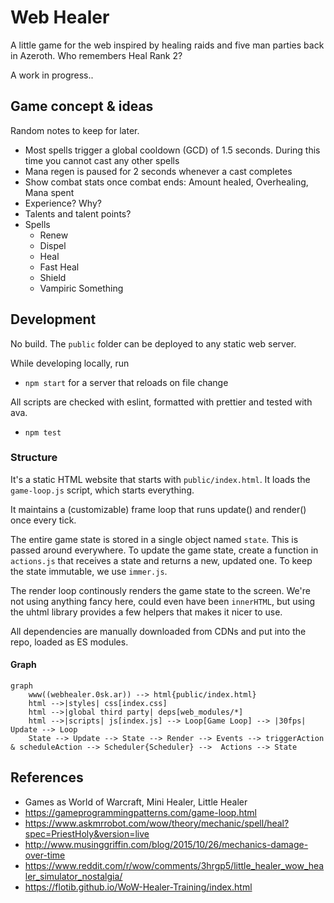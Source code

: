 # Web Healer

A little game for the web inspired by healing raids and five man parties back in Azeroth. Who remembers Heal Rank 2?

A work in progress..

## Game concept & ideas

Random notes to keep for later.

- Most spells trigger a global cooldown (GCD) of 1.5 seconds. During this time you cannot cast any other spells
- Mana regen is paused for 2 seconds whenever a cast completes
- Show combat stats once combat ends: Amount healed, Overhealing, Mana spent
- Experience? Why?
- Talents and talent points?
- Spells
	- Renew
	- Dispel
	- Heal
	- Fast Heal
	- Shield
	- Vampiric Something

## Development

No build. The `public` folder can be deployed to any static web server.

While developing locally, run

- `npm start` for a server that reloads on file change

All scripts are checked with eslint, formatted with prettier and tested with ava.

- `npm test`

### Structure

It's a static HTML website that starts with `public/index.html`. It loads the `game-loop.js` script, which starts everything.

It maintains a (customizable) frame loop that runs update() and render() once every tick.

The entire game state is stored in a single object named `state`. This is passed around everywhere. To update the game state, create a function in `actions.js` that receives a state and returns a new, updated one. To keep the state immutable, we use `immer.js`.

The render loop continously renders the game state to the screen. We're not using anything fancy here, could even have been `innerHTML`, but using the uhtml library provides a few helpers that makes it nicer to use.

All dependencies are manually downloaded from CDNs and put into the repo, loaded as ES modules.

#### Graph

```mermaid
graph
    www((webhealer.0sk.ar)) --> html{public/index.html}
    html -->|styles| css[index.css]
    html -->|global third party| deps[web_modules/*]
    html -->|scripts| js[index.js] --> Loop[Game Loop] --> |30fps| Update --> Loop
    State --> Update --> State --> Render --> Events --> triggerAction & scheduleAction --> Scheduler{Scheduler} -->  Actions --> State
```

## References

- Games as World of Warcraft, Mini Healer, Little Healer
- https://gameprogrammingpatterns.com/game-loop.html
- https://www.askmrrobot.com/wow/theory/mechanic/spell/heal?spec=PriestHoly&version=live
- http://www.musinggriffin.com/blog/2015/10/26/mechanics-damage-over-time
- https://www.reddit.com/r/wow/comments/3hrgp5/little_healer_wow_healer_simulator_nostalgia/
- https://flotib.github.io/WoW-Healer-Training/index.html
